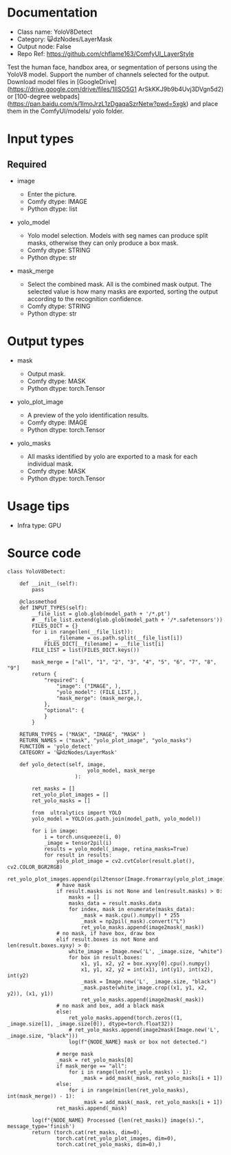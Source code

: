 # Documentation
- Class name: YoloV8Detect
- Category: 😺dzNodes/LayerMask
- Output node: False
- Repo Ref: https://github.com/chflame163/ComfyUI_LayerStyle

Test the human face, handbox area, or segmentation of persons using the YoloV8 model. Support the number of channels selected for the output. Download model files in [GoogleDrive] (https://drive.google.com/drive/files/1IISO5G1 ArSkKKJ9b9b4Uvj3DVgn5d2) or [100-degree webpads] (https://pan.baidu.com/s/1ImoJrzL1zDgaqaSzrNetw?pwd=5xgk) and place them in the ComfyUI/models/ yolo folder.


# Input types

## Required

- image
    - Enter the picture.
    - Comfy dtype: IMAGE
    - Python dtype: list

- yolo_model
    - Yolo model selection. Models with seg names can produce split masks, otherwise they can only produce a box mask.
    - Comfy dtype: STRING
    - Python dtype: str

- mask_merge
    - Select the combined mask. All is the combined mask output. The selected value is how many masks are exported, sorting the output according to the recognition confidence.
    - Comfy dtype: STRING
    - Python dtype: str


# Output types

- mask
    - Output mask.
    - Comfy dtype: MASK
    - Python dtype: torch.Tensor

- yolo_plot_image
    - A preview of the yolo identification results.
    - Comfy dtype: IMAGE
    - Python dtype: torch.Tensor

- yolo_masks
    - All masks identified by yolo are exported to a mask for each individual mask.
    - Comfy dtype: MASK
    - Python dtype: torch.Tensor


# Usage tips
- Infra type: GPU

# Source code
```
class YoloV8Detect:

    def __init__(self):
        pass

    @classmethod
    def INPUT_TYPES(self):
        __file_list = glob.glob(model_path + '/*.pt')
        # __file_list.extend(glob.glob(model_path + '/*.safetensors'))
        FILES_DICT = {}
        for i in range(len(__file_list)):
            _, __filename = os.path.split(__file_list[i])
            FILES_DICT[__filename] = __file_list[i]
        FILE_LIST = list(FILES_DICT.keys())

        mask_merge = ["all", "1", "2", "3", "4", "5", "6", "7", "8", "9"]
        return {
            "required": {
                "image": ("IMAGE", ),
                "yolo_model": (FILE_LIST,),
                "mask_merge": (mask_merge,),
            },
            "optional": {
            }
        }

    RETURN_TYPES = ("MASK", "IMAGE", "MASK" )
    RETURN_NAMES = ("mask", "yolo_plot_image", "yolo_masks")
    FUNCTION = 'yolo_detect'
    CATEGORY = '😺dzNodes/LayerMask'

    def yolo_detect(self, image,
                          yolo_model, mask_merge
                      ):

        ret_masks = []
        ret_yolo_plot_images = []
        ret_yolo_masks = []

        from  ultralytics import YOLO
        yolo_model = YOLO(os.path.join(model_path, yolo_model))

        for i in image:
            i = torch.unsqueeze(i, 0)
            _image = tensor2pil(i)
            results = yolo_model(_image, retina_masks=True)
            for result in results:
                yolo_plot_image = cv2.cvtColor(result.plot(), cv2.COLOR_BGR2RGB)
                ret_yolo_plot_images.append(pil2tensor(Image.fromarray(yolo_plot_image)))
                # have mask
                if result.masks is not None and len(result.masks) > 0:
                    masks = []
                    masks_data = result.masks.data
                    for index, mask in enumerate(masks_data):
                        _mask = mask.cpu().numpy() * 255
                        _mask = np2pil(_mask).convert("L")
                        ret_yolo_masks.append(image2mask(_mask))
                # no mask, if have box, draw box
                elif result.boxes is not None and len(result.boxes.xyxy) > 0:
                    white_image = Image.new('L', _image.size, "white")
                    for box in result.boxes:
                        x1, y1, x2, y2 = box.xyxy[0].cpu().numpy()
                        x1, y1, x2, y2 = int(x1), int(y1), int(x2), int(y2)
                        _mask = Image.new('L', _image.size, "black")
                        _mask.paste(white_image.crop((x1, y1, x2, y2)), (x1, y1))
                        ret_yolo_masks.append(image2mask(_mask))
                # no mask and box, add a black mask
                else:
                    ret_yolo_masks.append(torch.zeros((1, _image.size[1], _image.size[0]), dtype=torch.float32))
                    # ret_yolo_masks.append(image2mask(Image.new('L', _image.size, "black")))
                    log(f"{NODE_NAME} mask or box not detected.")

                # merge mask
                _mask = ret_yolo_masks[0]
                if mask_merge == "all":
                    for i in range(len(ret_yolo_masks) - 1):
                        _mask = add_mask(_mask, ret_yolo_masks[i + 1])
                else:
                    for i in range(min(len(ret_yolo_masks), int(mask_merge)) - 1):
                        _mask = add_mask(_mask, ret_yolo_masks[i + 1])
                ret_masks.append(_mask)

        log(f"{NODE_NAME} Processed {len(ret_masks)} image(s).", message_type='finish')
        return (torch.cat(ret_masks, dim=0),
                torch.cat(ret_yolo_plot_images, dim=0),
                torch.cat(ret_yolo_masks, dim=0),)
```